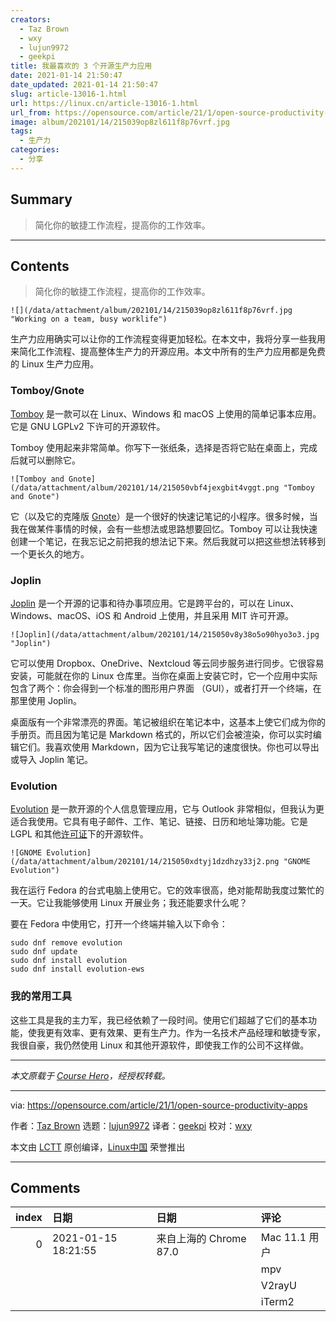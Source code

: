 ```yaml
---
creators:
  - Taz Brown
  - wxy
  - lujun9972
  - geekpi
title: 我最喜欢的 3 个开源生产力应用
date: 2021-01-14 21:50:47
date_updated: 2021-01-14 21:50:47
slug: article-13016-1.html
url: https://linux.cn/article-13016-1.html
url_from: https://opensource.com/article/21/1/open-source-productivity-apps
image: album/202101/14/215039op8zl611f8p76vrf.jpg
tags:
  - 生产力
categories:
  - 分享
---
```


## Summary

> 简化你的敏捷工作流程，提高你的工作效率。

***

<!-- more -->

## Contents

> 
> 简化你的敏捷工作流程，提高你的工作效率。
> 
> 
> 

`![](/data/attachment/album/202101/14/215039op8zl611f8p76vrf.jpg "Working on a team, busy worklife")`

生产力应用确实可以让你的工作流程变得更加轻松。在本文中，我将分享一些我用来简化工作流程、提高整体生产力的开源应用。本文中所有的生产力应用都是免费的 Linux 生产力应用。

### Tomboy/Gnote

[Tomboy](https://wiki.gnome.org/Apps/Tomboy) 是一款可以在 Linux、Windows 和 macOS 上使用的简单记事本应用。它是 GNU LGPLv2 下许可的开源软件。

Tomboy 使用起来非常简单。你写下一张纸条，选择是否将它贴在桌面上，完成后就可以删除它。

`![Tomboy and Gnote](/data/attachment/album/202101/14/215050vbf4jexgbit4vggt.png "Tomboy and Gnote")`

它（以及它的克隆版 [Gnote](https://wiki.gnome.org/Apps/Gnote)）是一个很好的快速记笔记的小程序。很多时候，当我在做某件事情的时候，会有一些想法或思路想要回忆。Tomboy 可以让我快速创建一个笔记，在我忘记之前把我的想法记下来。然后我就可以把这些想法转移到一个更长久的地方。

### Joplin

[Joplin](https://joplinapp.org/) 是一个开源的记事和待办事项应用。它是跨平台的，可以在 Linux、Windows、macOS、iOS 和 Android 上使用，并且采用 MIT 许可开源。

`![Joplin](/data/attachment/album/202101/14/215050v8y38o5o90hyo3o3.jpg "Joplin")`

它可以使用 Dropbox、OneDrive、Nextcloud 等云同步服务进行同步。它很容易安装，可能就在你的 Linux 仓库里。当你在桌面上安装它时，它一个应用中实际包含了两个：你会得到一个标准的图形用户界面 （GUI），或者打开一个终端，在那里使用 Joplin。

桌面版有一个非常漂亮的界面。笔记被组织在笔记本中，这基本上使它们成为你的手册页。而且因为笔记是 Markdown 格式的，所以它们会被渲染，你可以实时编辑它们。我喜欢使用 Markdown，因为它让我写笔记的速度很快。你也可以导出或导入 Joplin 笔记。

### Evolution

[Evolution](https://wiki.gnome.org/Apps/Evolution) 是一款开源的个人信息管理应用，它与 Outlook 非常相似，但我认为更适合我使用。它具有电子邮件、工作、笔记、链接、日历和地址簿功能。它是 LGPL 和其他[许可证](https://gitlab.gnome.org/GNOME/evolution/-/blob/master/COPYING)下的开源软件。

`![GNOME Evolution](/data/attachment/album/202101/14/215050xdtyj1dzdhzy33j2.png "GNOME Evolution")`

我在运行 Fedora 的台式电脑上使用它。它的效率很高，绝对能帮助我度过繁忙的一天。它让我能够使用 Linux 开展业务；我还能要求什么呢？

要在 Fedora 中使用它，打开一个终端并输入以下命令：

```shell
sudo dnf remove evolution
sudo dnf update
sudo dnf install evolution
sudo dnf install evolution-ews
```

### 我的常用工具

这些工具是我的主力军，我已经依赖了一段时间。使用它们超越了它们的基本功能，使我更有效率、更有效果、更有生产力。作为一名技术产品经理和敏捷专家，我很自豪，我仍然使用 Linux 和其他开源软件，即使我工作的公司不这样做。

---

*本文原载于 [Course Hero](https://www.coursehero.com/file/74086904/Personal-productivity-using-open-source-software-tools/)，经授权转载。*

---

via: <https://opensource.com/article/21/1/open-source-productivity-apps>

作者：[Taz Brown](https://opensource.com/users/heronthecli) 选题：[lujun9972](https://github.com/lujun9972) 译者：[geekpi](https://github.com/geekpi) 校对：[wxy](https://github.com/wxy)

本文由 [LCTT](https://github.com/LCTT/TranslateProject) 原创编译，[Linux中国](https://linux.cn/) 荣誉推出

***

## Comments

|   index | 日期                | 日期                                 | 评论         |
|--------:|:--------------------|:-------------------------------------|:-------------|
|       0 | 2021-01-15 18:21:55 | 来自上海的 Chrome 87.0|Mac 11.1 用户 | 我的<br />   |
|         |                     |                                      | mpv<br />    |
|         |                     |                                      | V2rayU<br /> |
|         |                     |                                      | iTerm2       |
